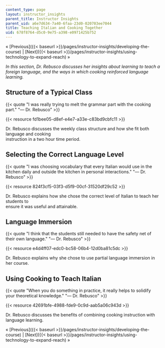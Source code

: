```yaml
---
content_type: page
layout: instructor_insights
parent_title: Instructor Insights
parent_uid: a6e7d634-7a40-6faa-23d0-020703ee7044
title: Teaching Italian and Cooking Together
uid: 678f8764-d5c0-9e75-a398-e0971425b752
---
```


« [Previous]({{< baseurl >}}/pages/instructor-insights/developing-the-course) | [Next]({{< baseurl >}}/pages/instructor-insights/using-technology-to-expand-reach) »

_In this section, Dr. Rebusco discusses her insights about learning to teach a foreign language, and the ways in which cooking reinforced language learning._

Structure of a Typical Class
----------------------------

{{< quote "I was really trying to melt the grammar part with the cooking part." "— Dr. Rebusco" >}}

{{< resource fd1bee05-d8ef-e4e7-a33e-c83bd9cbfc11 >}}

Dr. Rebusco discusses the weekly class structure and how she fit both language and cooking  
instruction in a two hour time period.

Selecting the Correct Language Level
------------------------------------

{{< quote "I was choosing vocabulary that every Italian would use in the kitchen daily and outside the kitchen in personal interactions." "— Dr. Rebusco" >}}

{{< resource 824f3cf5-03f3-d5f9-00cf-31520df29c52 >}}

Dr. Rebusco explains how she chose the correct level of Italian to teach her students to  
ensure it was useful and attainable.

Language Immersion
------------------

{{< quote "I think that the students still needed to have the safety net of their own language." "— Dr. Rebusco" >}}

{{< resource e4d4ff07-edc0-bc58-06b4-12d0ba81c5dc >}}

Dr. Rebusco explains why she chose to use partial language immersion in  
her course.

Using Cooking to Teach Italian
------------------------------

{{< quote "When you do something in practice, it really helps to solidify your theoretical knowledge." "— Dr. Rebusco" >}}

{{< resource 42691bfe-4988-fde9-0c9d-aab5a06c943d >}}

Dr. Rebusco discusses the benefits of combining cooking instruction with  
language learning.

« [Previous]({{< baseurl >}}/pages/instructor-insights/developing-the-course) | [Next]({{< baseurl >}}/pages/instructor-insights/using-technology-to-expand-reach) »